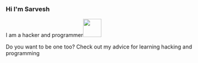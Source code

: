 ### Hi I'm Sarvesh 

<!--
**sarvesh14/sarvesh14** is a ✨ _special_ ✨ repository because its `README.md` (this file) appears on your GitHub profile.

Here are some ideas to get you started:
- 👯 I’m looking to collaborate on ...
- 🤔 I’m looking for help with ...
- 💬 Ask me about ...
- 📫 How to reach me: ...
- 😄 Pronouns: ...
- ⚡ Fun fact: ...
- 🌱 I’m currently learning ...
-->
I am a hacker and programmer<img src="https://user-images.githubusercontent.com/53485243/190436323-68ad119d-4466-4fc8-b02d-339bbe1df0c8.png" width="48">


Do you want to be one too? Check out my advice for learning hacking and programming



